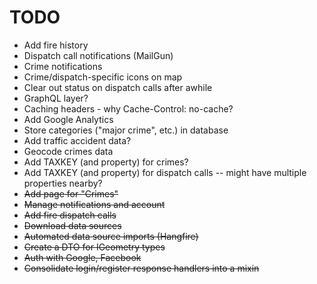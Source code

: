 # TODO

* Add fire history
* Dispatch call notifications (MailGun)
* Crime notifications
* Crime/dispatch-specific icons on map
* Clear out status on dispatch calls after awhile
* GraphQL layer?
* Caching headers - why Cache-Control: no-cache?
* Add Google Analytics
* Store categories ("major crime", etc.) in database
* Add traffic accident data?
* Geocode crimes data
* Add TAXKEY (and property) for crimes?
* Add TAXKEY (and property) for dispatch calls -- might have multiple properties nearby?
* ~~Add page for "Crimes"~~
* ~~Manage notifications and account~~
* ~~Add fire dispatch calls~~
* ~~Download data sources~~
* ~~Automated data source imports (Hangfire)~~
* ~~Create a DTO for IGeometry types~~
* ~~Auth with Google, Facebook~~
* ~~Consolidate login/register response handlers into a mixin~~
